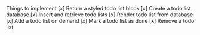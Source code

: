 Things to implement
    [x] Return a styled todo list block
    [x] Create a todo list database
    [x] Insert and retrieve todo lists
    [x] Render todo list from database
    [x] Add a todo list on demand
    [x] Mark a todo list as done
    [x] Remove a todo list

